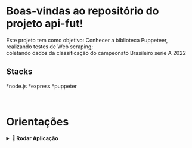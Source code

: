 # Boas-vindas ao repositório do projeto api-fut!

Este projeto tem como objetivo: Conhecer a biblioteca Puppeteer, realizando testes de Web scraping;
<br>
coletando dados da classificação do campeonato Brasileiro serie A 2022

## Stacks

*node.js
*express
*puppeter


<br />

# Orientações

<details>
  <summary><strong>🐋 Rodar Aplicação</strong></summary>
  
  ## 👉 Com Node
 

  > npm install
  <br/>
  > npm run dev
  <br/>
  > faça uma requisição para a URL: http://localhost:3002/brasileirao/?serie=a
  <br/>
  > RETORNO

  {
    <br/>
      'clubes': ["Palmeiras - SP","Internacional - RS","Fluminense - RJ","Corinthians - SP","Flamengo - RJ","Athletico Paranaense - PR","Atlético Mineiro - MG","América Fc Saf - MG","Fortaleza - CE","Red Bull Bragantino - SP","Goiás - GO","Botafogo - RJ","Santos - SP","São Paulo - SP","Ceará - CE","Coritiba - PR","Cuiabá Saf - MT","Atlético - GO","Avaí - SC","Juventude - RS"],
    <br/>
      'pontos': [...],
    <br/>
      'jogos':[...],
    <br/>
      'escudos': [...]
    <br/>
  }

